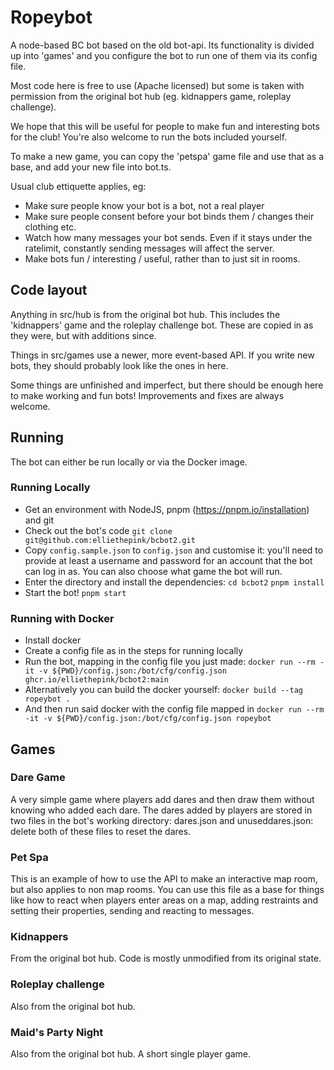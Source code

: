 # Ropeybot

A node-based BC bot based on the old bot-api. Its functionality is divided up into
'games' and you configure the bot to run one of them via its config file.

Most code here is free to use (Apache licensed) but some is taken with
permission from the original bot hub (eg. kidnappers game, roleplay challenge).

We hope that this will be useful for people to make fun and interesting bots
for the club! You're also welcome to run the bots included yourself.

To make a new game, you can copy the 'petspa' game file and use that as a base, and add
your new file into bot.ts.

Usual club ettiquette applies, eg:
 * Make sure people know your bot is a bot, not a real player
 * Make sure people consent before your bot binds them / changes their clothing etc.
 * Watch how many messages your bot sends. Even if it stays under the ratelimit, constantly
   sending messages will affect the server.
 * Make bots fun / interesting / useful, rather than to just sit in rooms.

## Code layout

Anything in src/hub is from the original bot hub. This includes the 'kidnappers' game and the
roleplay challenge bot. These are copied in as they were, but with additions since.

Things in src/games use a newer, more event-based API. If you write new bots, they should
probably look like the ones in here.

Some things are unfinished and imperfect, but there should be enough here to make working and
fun bots! Improvements and fixes are always welcome.

## Running

The bot can either be run locally or via the Docker image.

### Running Locally
 * Get an environment with NodeJS, pnpm (https://pnpm.io/installation) and git
 * Check out the bot's code
   `git clone git@github.com:elliethepink/bcbot2.git`
 * Copy `config.sample.json` to `config.json` and customise it: you'll need to provide
   at least a username and password for an account that the bot can log in as. You can
   also choose what game the bot will run.
 * Enter the directory and install the dependencies:
   `cd bcbot2`
   `pnpm install`
 * Start the bot!
   `pnpm start`

### Running with Docker
 * Install docker
 * Create a config file as in the steps for running locally
 * Run the bot, mapping in the config file you just made:
 `docker run --rm -it -v ${PWD}/config.json:/bot/cfg/config.json ghcr.io/elliethepink/bcbot2:main`
 * Alternatively you can build the docker yourself:
 `docker build --tag ropeybot .`
 * And then run said docker with the config file mapped in
 `docker run --rm -it -v ${PWD}/config.json:/bot/cfg/config.json ropeybot`

## Games

### Dare Game
A very simple game where players add dares and then draw them without knowing who added
each dare.
The dares added by players are stored in two files in the bot's working directory:
dares.json and unuseddares.json: delete both of these files to reset the dares.

### Pet Spa
This is an example of how to use the API to make an interactive map room, but also
applies to non map rooms. You can use this file as a base for things like how to react
when players enter areas on a map, adding restraints and setting their properties, sending
and reacting to messages.

### Kidnappers
From the original bot hub. Code is mostly unmodified from its original state.

### Roleplay challenge
Also from the original bot hub.

### Maid's Party Night
Also from the original bot hub. A short single player game.


